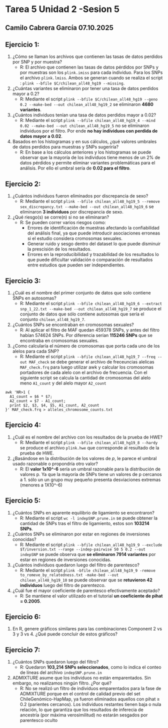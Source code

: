 # **Tarea 5 Unidad 2 -Sesion 5**
**Camilo Cabrera García**
**07.10.2025**
-------------------
## **Ejercicio 1:**

1. ¿Cómo se llaman los archivos que contienen las tasas de datos perdidos por SNP y por muestra?
   * R: El archivo que contienen las tasas de datos pérdidos por SNPs y por muestras son los `plink.imiss` para cada individuo. Para los SNPs el archivo `plink.lmiss`. Ambos se generan cuando se realiza el script : `plink --bfile $C/chilean_all48_hg19 --missing`.
2. ¿Cuántas variantes se eliminaron por tener una tasa de datos perdidos mayor a 0.2?
   * R: Mediante el script `plink --bfile $C/chilean_all48_hg19 --geno 0.2 --make-bed --out chilean_all48_hg19_2` se eliminaron **4680 variantes**.
3. ¿Cuántos individuos tenían una tasa de datos perdidos mayor a 0.02?
   * R: Mediante el script `plink --bfile chilean_all48_hg19_4 --mind 0.02 --make-bed --out chilean_all48_hg19_5` no se eliminaron individuos por el filtro. Por ende **no hay individuos con perdida de datos mayor a 0.02**.
4. Basados en los histogramas y en sus cálculos, ¿qué valores umbrales de datos perdidos para muestras y SNPs sugeriría?
   * R: En base a los cálculos anteriores y los histogramas se puede observar que la mayoría de los individuos tiene menos de un 2% de datos pérdidos y permite eliminar variantes problemáticas para el análisis. Por ello el umbral sería de **0.02 para el filtro**.

## **Ejercicio 2:**

1. ¿Cuántos individuos fueron eliminados por discrepancia de sexo?
   * R: Mediante el script `plink --bfile chilean_all48_hg19_5 --remove sex_discrepancy.txt --make-bed --out chilean_all48_hg19_6` se eliminaron **3 individuos** por discrepancia de sexo. 
2. ¿Qué riesgo(s) se corre(n) si no se eliminaran?
   * R: Se pueden correr varios riesgos como:
       * Errores de identificación de muestras afectando la confiabilidad del análisis final, ya que puede introducir asociaciones erroneas si el estudio considera cromosomas sexuales.
       * Generar ruido y sesgo dentro del dataset lo que puede disminuir la prescisión de los resultados.
       * Errores en la reproducibilidad y trazabilidad de los resultados lo que puede dificultar validación o comparación de resultados entre estudios que pueden ser independientes.

## **Ejercicio 3:**

1. ¿Cuál es el nombre del primer conjunto de datos que solo contiene SNPs en autosomas?
   * R: Mediante el script `plink --bfile chilean_all48_hg19_6 --extract snp_1_22.txt --make-bed --out chilean_all48_hg19_7` se produce el conjunto de datos que sólo contiene autosomas que sería el conjunto `chilean_all48_hg19_7`.
2. ¿Cuántos SNPs se encontraban en cromosomas sexuales?
   * R: Al aplicar el filtro de MAF quedan 459378 SNPs, y antes del filtro habían 574624 SNPs. Por diferencia serían **115246 SNPs** que se encontraba en cromosomas sexuales.
3. ¿Como calcularía el número de cromosomas que porta cada uno de los alelos para cada SNP?
   * R: Mediante el script `plink --bfile chilean_all48_hg19_7 --freq --out MAF_check` se debe generar el archivo de freceuncias alelicas `MAF_check.frq` para luego utilizar awk y calcular los cromosomas portadores de cada alelo con el archivo de frecuencia. Con el siguiente script se calcula la cantidad de cromosomas del alelo meno `A1_count` y del alelo mayor `A2_count`
```
awk 'NR>1 { 
  A1_count = $6 * $7; 
  A2_count = $7 - A1_count; 
  print $2, $3, $4, $5, A1_count, A2_count 
}' MAF_check.frq > alleles_chromosome_counts.txt
```   

## **Ejercicio 4:**

1. ¿Cuál es el nombre del archivo con los resultados de la prueba de HWE?
   * R: Mediante el script `plink --bfile chilean_all48_hg19_8 --hardy` se produce el archivo `plink.hwe` que corresponde al resultado de la prueba de HWE.
2. ¿Basándose en la distribución de los valores de *p*, le parece el umbral usado razonable o propondría otro valor?
   * R: El **valor 1x10^-6** sería un umbral razonable para la distribución de valores p. Ya que la mayoría de SNPs tiene un valores de p cercanos a 1. sólo un un grupo muy pequeño presenta desviaciones extremas (menores a 1X10^-6)

## **Ejercicio 5:**

1. ¿Cuántos SNPs en aparente equilibrio de ligamiento se encontraron?
   * R: Mediante el script `wc -l indepSNP.prune.in` se puede obtener la cantidad de SNPs tras el filtro de ligamiento, estos son **103214 SNPs**.
2. ¿Cuántos SNPs se eliminaron por estar en regiones de inversiones conocidas?
   * R: Mediante el script `plink --bfile chilean_all48_hg19_9 --exclude $T/inversion.txt --range --indep-pairwise 50 5 0.2 --out indepSNP` se puede observa que **se eliminaron 7914 variantes** por estar en regiones de inversiones conocidas.
3. ¿Cuántos individuos quedaron luego del filtro de parentesco?
   * R: Mediante el script `plink -bfile chilean_all48_hg19_9 -remove to_romeve_by_relatedness.txt -make-bed --out chilean_all48_hg19_10` se puede observar que se **retuvieron 42 individuos** luego del filtro de parentezco.
4. ¿Cuál fue el mayor coeficiente de parentesco efectivamente aceptado?
   * R: Se mantiene el valor utilizado en el tutorial **un coeficiente de pihat = 0.2005**.

## **Ejercicio 6:**

1. En R, genere gráficos similares para las combinaciones Component 2 vs 3 y 3 vs 4. ¿Qué puede concluir de estos gráficos?

## **Ejercicio 7:**

1. ¿Cuántos SNPs quedaron luego del filtro?
   * R: Quedaron **103,214 SNPs seleccionados**, como lo indica el conteo de líneas del archivo `indepSNP.prune.in`
3. ADMIXTURE asume que los individuos no están emparentados. Sin embargo, no realizamos ningún filtro. ¿Por qué?
   * R: No se realizó un filtro de individuos emparentados para la fase de ADMIXTURE porque en el control de calidad previo del set ChileGenómico-HapMap, ya fueron eliminados aquellos con pihat ≥ 0.2 (parientes cercanos). Los individuos restantes tienen baja o nula relación, lo que garantiza que los resultados de inferecia de ancestría (por máxima verosimilitud) no estarán sesgados por parentesco oculto
